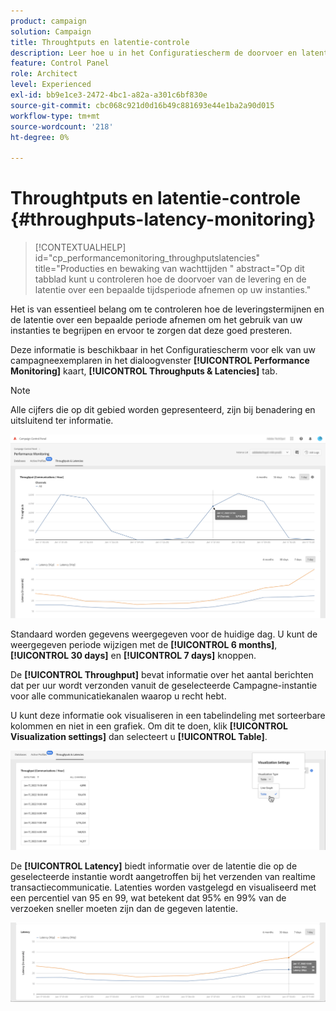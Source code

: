 ```yaml
---
product: campaign
solution: Campaign
title: Throughtputs en latentie-controle
description: Leer hoe u in het Configuratiescherm de doorvoer en latentie van uw campagneinstanties kunt controleren.
feature: Control Panel
role: Architect
level: Experienced
exl-id: bb9e1ce3-2472-4bc1-a82a-a301c6bf830e
source-git-commit: cbc068c921d0d16b49c881693e44e1ba2a90d015
workflow-type: tm+mt
source-wordcount: '218'
ht-degree: 0%

---
```


# Throughtputs en latentie-controle {#throughputs-latency-monitoring}

>[!CONTEXTUALHELP]
>id="cp_performancemonitoring_throughputslatencies"
>title="Producties en bewaking van wachttijden "
>abstract="Op dit tabblad kunt u controleren hoe de doorvoer van de levering en de latentie over een bepaalde tijdsperiode afnemen op uw instanties."

Het is van essentieel belang om te controleren hoe de leveringstermijnen en de latentie over een bepaalde periode afnemen om het gebruik van uw instanties te begrijpen en ervoor te zorgen dat deze goed presteren.

Deze informatie is beschikbaar in het Configuratiescherm voor elk van uw campagneexemplaren in het dialoogvenster **[!UICONTROL Performance Monitoring]** kaart, **[!UICONTROL Throughputs & Latencies]** tab.

>[!NOTE]
>
>Alle cijfers die op dit gebied worden gepresenteerd, zijn bij benadering en uitsluitend ter informatie.

![](assets/throughput-latencies-overview.png)

Standaard worden gegevens weergegeven voor de huidige dag. U kunt de weergegeven periode wijzigen met de **[!UICONTROL 6 months]**, **[!UICONTROL 30 days]** en **[!UICONTROL 7 days]** knoppen.

De **[!UICONTROL Throughput]** bevat informatie over het aantal berichten dat per uur wordt verzonden vanuit de geselecteerde Campagne-instantie voor alle communicatiekanalen waarop u recht hebt.

U kunt deze informatie ook visualiseren in een tabelindeling met sorteerbare kolommen en niet in een grafiek. Om dit te doen, klik **[!UICONTROL Visualization settings]** dan selecteert u **[!UICONTROL Table]**.

![](assets/throughput-latencies-table.png)

De **[!UICONTROL Latency]** biedt informatie over de latentie die op de geselecteerde instantie wordt aangetroffen bij het verzenden van realtime transactiecommunicatie. Latenties worden vastgelegd en visualiseerd met een percentiel van 95 en 99, wat betekent dat 95% en 99% van de verzoeken sneller moeten zijn dan de gegeven latentie.

![](assets/throughput-latencies-latency.png)
